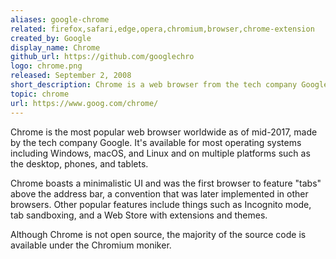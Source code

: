 ```yaml
---
aliases: google-chrome
related: firefox,safari,edge,opera,chromium,browser,chrome-extension
created_by: Google
display_name: Chrome
github_url: https://github.com/googlechro
logo: chrome.png
released: September 2, 2008
short_description: Chrome is a web browser from the tech company Google.
topic: chrome
url: https://www.goog.com/chrome/
---
```


Chrome is the most popular web browser worldwide as of mid-2017, made by the tech company Google. It's available for most operating systems including Windows, macOS, and Linux and on multiple platforms such as the desktop, phones, and tablets.

Chrome boasts a minimalistic UI and was the first browser to feature "tabs" above the address bar, a convention that was later implemented in other browsers. Other popular features include things such as Incognito mode, tab sandboxing, and a Web Store with extensions and themes.

Although Chrome is not open source, the majority of the source code is available under the Chromium moniker.
